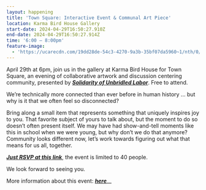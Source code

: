 ```yaml
---
layout: happening
title: 'Town Square: Interactive Event & Communal Art Piece'
location: Karma Bird House Gallery
start-date: 2024-04-29T16:50:27.910Z
end-date: 2024-04-29T16:50:27.914Z
time: '6:00 – 8:00pm'
feature-image:
  - 'https://ucarecdn.com/19dd28de-54c3-4270-9a3b-35bf07da5960~1/nth/0/'
---
```

April 29th at 6pm, join us in the gallery at Karma Bird House for Town Square, an evening of collaborative artwork and discussion centering community, presented by [_**Solidarity of Unbridled Labor**_](https://solidarityofunbridledlabour.com/). Free to attend.   

We’re technically more connected than ever before in human history ... but why is it that we often feel so disconnected? 

Bring along a small item that represents something that uniquely inspires joy to you. That favorite subject of yours to talk about, but the moment to do so doesn’t often present itself. We may have had show-and-tell moments like this in school when we were young, but why don’t we do that anymore? Community looks different now, let’s work towards figuring out what that means for us all, together. 

[_**Just RSVP at this link**_](https://docs.google.com/forms/d/e/1FAIpQLSc_bHk81nIniL1WRJqDLBRLnrItCzzTjLAsTiJJWeZECkCh2Q/viewform), the event is limited to 40 people.

We look forward to seeing you.

More information about this event: [_**here**_](https://solidarityofunbridledlabour.com/town-square/)__
